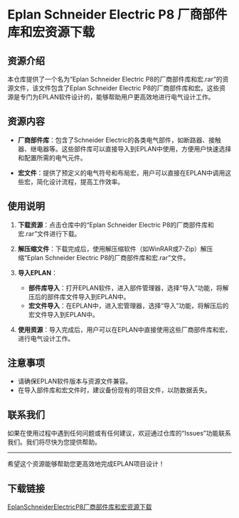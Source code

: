 # Eplan Schneider Electric P8 厂商部件库和宏资源下载

## 资源介绍

本仓库提供了一个名为“Eplan Schneider Electric P8的厂商部件库和宏.rar”的资源文件，该文件包含了Eplan Schneider Electric P8的厂商部件库和宏。这些资源是专门为EPLAN软件设计的，能够帮助用户更高效地进行电气设计工作。

## 资源内容

- **厂商部件库**：包含了Schneider Electric的各类电气部件，如断路器、接触器、继电器等。这些部件库可以直接导入到EPLAN中使用，方便用户快速选择和配置所需的电气元件。
  
- **宏文件**：提供了预定义的电气符号和布局宏，用户可以直接在EPLAN中调用这些宏，简化设计流程，提高工作效率。

## 使用说明

1. **下载资源**：点击仓库中的“Eplan Schneider Electric P8的厂商部件库和宏.rar”文件进行下载。
  
2. **解压缩文件**：下载完成后，使用解压缩软件（如WinRAR或7-Zip）解压缩“Eplan Schneider Electric P8的厂商部件库和宏.rar”文件。
  
3. **导入EPLAN**：
   - **部件库导入**：打开EPLAN软件，进入部件管理器，选择“导入”功能，将解压后的部件库文件导入到EPLAN中。
   - **宏文件导入**：在EPLAN中，进入宏管理器，选择“导入”功能，将解压后的宏文件导入到EPLAN中。

4. **使用资源**：导入完成后，用户可以在EPLAN中直接使用这些厂商部件库和宏，进行电气设计工作。

## 注意事项

- 请确保EPLAN软件版本与资源文件兼容。
- 在导入部件库和宏文件时，建议备份现有的项目文件，以防数据丢失。

## 联系我们

如果在使用过程中遇到任何问题或有任何建议，欢迎通过仓库的“Issues”功能联系我们。我们将尽快为您提供帮助。

---

希望这个资源能够帮助您更高效地完成EPLAN项目设计！

## 下载链接

[EplanSchneiderElectricP8厂商部件库和宏资源下载](https://pan.quark.cn/s/28519301c85d)